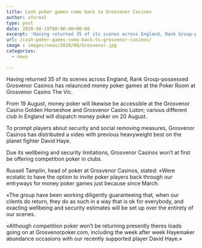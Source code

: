 ```yaml
---
title: Cash poker games come back to Grosvenor Casinos
author: xforeal 
type: post
date: 2020-08-19T00:00:00+00:00
excerpt: 'Having returned 35 of its scenes across England, Rank Group-possessed Grosvenor Casinos has relaunced money poker games at the Poker Room at Grosvenor Casino The Vic '
url: /cash-poker-games-come-back-to-grosvenor-casinos/
image : images/news/2020/08/Grosvenor.jpg
categories:
  - news

---
```

Having returned 35 of its scenes across England, Rank Group-possessed Grosvenor Casinos has relaunced money poker games at the Poker Room at Grosvenor Casino The Vic. 

From 19 August, money poker will likewise be accessible at the Grosvenor Casino Golden Horseshoe and Grosvenor Casino Luton; various different club in England will dispatch money poker on 20 August. 

To prompt players about security and social removing measures, Grosvenor Casinos has distributed a video with previous heavyweight best on the planet fighter David Haye. 

Due its wellbeing and security limitations, Grosvenor Casinos won&#8217;t at first be offering competition poker in clubs. 

Russell Tamplin, head of poker at Grosvenor Casinos, stated: &#171;Were ecstatic to have the option to invite poker players back through our entryways for money poker games just because since March. 

&#171;The group have been working diligently guaranteeing that, when our clients do return, they do as such in a way that is ok for everybody, and exacting wellbeing and security estimates will be set up over the entirety of our scenes. 

&#171;Although competition poker won&#8217;t be returning presently theres loads going on at Grosvenorpoker.com, including the week after week Hayemaker abundance occasions with our recently supported player David Haye.&#187;